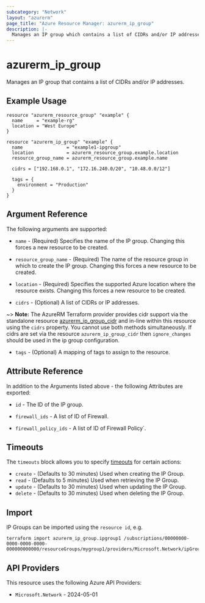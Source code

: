 ```yaml
---
subcategory: "Network"
layout: "azurerm"
page_title: "Azure Resource Manager: azurerm_ip_group"
description: |-
  Manages an IP group which contains a list of CIDRs and/or IP addresses.
---
```


# azurerm_ip_group

Manages an IP group that contains a list of CIDRs and/or IP addresses.

## Example Usage

```hcl
resource "azurerm_resource_group" "example" {
  name     = "example-rg"
  location = "West Europe"
}

resource "azurerm_ip_group" "example" {
  name                = "example1-ipgroup"
  location            = azurerm_resource_group.example.location
  resource_group_name = azurerm_resource_group.example.name

  cidrs = ["192.168.0.1", "172.16.240.0/20", "10.48.0.0/12"]

  tags = {
    environment = "Production"
  }
}
```

## Argument Reference

The following arguments are supported:

* `name` - (Required) Specifies the name of the IP group. Changing this forces a new resource to be created.

* `resource_group_name` - (Required) The name of the resource group in which to create the IP group. Changing this forces a new resource to be created.

* `location` - (Required) Specifies the supported Azure location where the resource exists. Changing this forces a new resource to be created.

* `cidrs` - (Optional) A list of CIDRs or IP addresses.

~> **Note:** The AzureRM Terraform provider provides cidr support via the standalone resource [azurerm_ip_group_cidr](ip_group_cidr.html) and in-line within this resource using the `cidrs` property. You cannot use both methods simultaneously. If cidrs are set via the resource `azurerm_ip_group_cidr` then `ignore_changes` should be used in the ip group configuration.

* `tags` - (Optional) A mapping of tags to assign to the resource.

## Attribute Reference

In addition to the Arguments listed above - the following Attributes are exported: 

* `id` - The ID of the IP group.

* `firewall_ids` - A list of ID of Firewall.

* `firewall_policy_ids` - A list of ID of Firewall Policy`.

## Timeouts

The `timeouts` block allows you to specify [timeouts](https://developer.hashicorp.com/terraform/language/resources/configure#define-operation-timeouts) for certain actions:

* `create` - (Defaults to 30 minutes) Used when creating the IP Group.
* `read` - (Defaults to 5 minutes) Used when retrieving the IP Group.
* `update` - (Defaults to 30 minutes) Used when updating the IP Group.
* `delete` - (Defaults to 30 minutes) Used when deleting the IP Group.

## Import

IP Groups can be imported using the `resource id`, e.g.

```shell
terraform import azurerm_ip_group.ipgroup1 /subscriptions/00000000-0000-0000-0000-000000000000/resourceGroups/mygroup1/providers/Microsoft.Network/ipGroups/myIpGroup
```

## API Providers
<!-- This section is generated, changes will be overwritten -->
This resource uses the following Azure API Providers:

* `Microsoft.Network` - 2024-05-01
